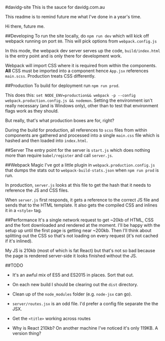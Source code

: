 #davidg-site
This is the sauce for davidg.com.au

This readme is to remind future me what I've done in a year's time.

Hi there, future me.

##Developing
To run the site locally, do `npm run dev` which will kick off webpack running on port `80`. 
This will pick options from `webpack.config.js`

In this mode, the webpack dev server serves up the code, `build/index.html` is 
the entry point and is only there for development work.

Webpack will import CSS where it is required from within the components. **All** CSS must be imported into a component
hence `App.jsx` references `main.scss`. Production treats CSS differently.

##Production
To build for deployment run `npm run prod`.

This does this: `set NODE_ENV=production&& webpack -p --config webpack.production.config.js && nodemon`.
Setting the environment isn't really necessary (and is Windows only), 
other than to test that environment flags work as they should.

But really, that's what production boxes are for, right?

During the build for production, all references to `scss` files from within components are gathered and processed
into a single `main.css` file which is hashed and then loaded into `index.html`.

##Server
The entry point for the server is `start.js` which does nothing more than require `babel/register` and call `server.js`.

##Webpack Magic
I've got a little plugin in `webpack.production.config.js` that dumps the stats out to `webpack-build-stats.json`
when `npm run prod` is run.

In production, `server.js` looks at this file to get the hash that it needs to reference the JS and CSS files.

When `server.js` first responds, it gets a reference to the correct JS file and sends that to the HTML template. 
It also gets the compiled CSS and inlines it in a `<style>` tag.

##Performance
It's a single network request to get ~20kb of HTML, CSS and the font downloaded and rendered at the moment. I'll be happy
with the setup up until the first page is getting near ~200kb. Then I'll think about splitting out the CSS so that's
not loading on every request (it's not cached if it's inlined).

My JS is 210kb (most of which is fat React) but that's not so bad because the page is rendered server-side it
looks finished without the JS.

##TODO
* It's an awful mix of ES5 and ES2015 in places. Sort that out.

* On each new build I should be clearing out the `dist` directory.

* Clean up of the `node_modules` folder (e.g. `node-jsx` can go).

* `server/routes.jsx` is an odd file. I'd prefer a config file separate the the JSX.

* Get the `<title>` working across routes

* Why is React 210kb? On another machine I've noticed it's only 119KB. A version thing?